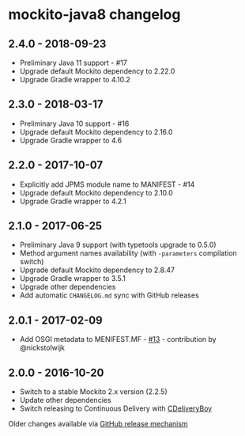 # mockito-java8 changelog

## 2.4.0 - 2018-09-23

 - Preliminary Java 11 support - #17
 - Upgrade default Mockito dependency to 2.22.0
 - Upgrade Gradle wrapper to 4.10.2

## 2.3.0 - 2018-03-17

 - Preliminary Java 10 support - #16
 - Upgrade default Mockito dependency to 2.16.0
 - Upgrade Gradle wrapper to 4.6

## 2.2.0 - 2017-10-07

 - Explicitly add JPMS module name to MANIFEST - #14
 - Upgrade default Mockito dependency to 2.10.0
 - Upgrade Gradle wrapper to 4.2.1

## 2.1.0 - 2017-06-25

 - Preliminary Java 9 support (with typetools upgrade to 0.5.0)
 - Method argument names availability (with `-parameters` compilation switch)
 - Upgrade default Mockito dependency to 2.8.47
 - Upgrade Gradle wrapper to 3.5.1
 - Upgrade other dependencies
 - Add automatic `CHANGELOG.md` sync with GitHub releases

## 2.0.1 - 2017-02-09

 - Add OSGI metadata to MENIFEST.MF - [#13](https://github.com/szpak/mockito-java8/pull/13) - contribution by @nickstolwijk

## 2.0.0 - 2016-10-20

 - Switch to a stable Mockito 2.x version (2.2.5)
 - Update other dependencies
 - Switch releasing to Continuous Delivery with [CDeliveryBoy](https://github.com/szpak/CDeliveryBoy/)


Older changes available via [GitHub release mechanism](https://github.com/szpak/mockito-java8/releases)
